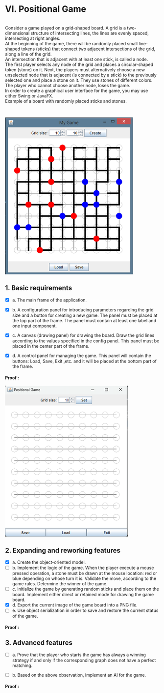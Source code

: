 # VI. Positional Game

<br>Consider a game played on a grid-shaped board. A grid is a two-dimensional structure of intersecting lines, the lines are evenly spaced, intersecting at right angles.
<br>At the beginning of the game, there will be randomly placed small line-shaped tokens (sticks) that connect two adjacent intersections of the grid, along a line of the grid.
<br>An intersection that is adjacent with at least one stick, is called a node.
<br>The first player selects any node of the grid and places a circular-shaped token (stone) on it. Next, the players must alternatively choose a new unselected node that is adjacent (is connected by a stick) to the previously selected one and place a stone on it. They use stones of different colors. The player who cannot choose another node, loses the game.
<br>In order to create a graphical user interface for the game, you may use either Swing or JavaFX.
<br>Example of a board with randomly placed sticks and stones.

<br>

![img.png](src/main/resources/gameBoard.png)

## 1. Basic requirements


- [x] a. The main frame of the application.
- [x] b. A configuration panel for introducing parameters regarding the grid size and a button for creating a new game. The panel must be placed at the top part of the frame. The panel must contain at least one label and one input component.
- [x] c. A canvas (drawing panel) for drawing the board. Draw the grid lines according to the values specified in the config panel. This panel must be placed in the center part of the frame.
- [x] d. A control panel for managing the game. This panel will contain the buttons: Load, Save, Exit ,etc. and it will be placed at the bottom part of the frame.


#### Proof :
![img_1.png](src/main/resources/point1_proof.png)
## 2. Expanding and reworking features

- [x] a. Create the object-oriented model.
- [ ] b. Implement the logic of the game. When the player execute a mouse pressed operation, a stone must be drawn at the mouse location: red or blue depending on whose turn it is. Validate the move, according to the game rules. Determine the winner of the game.
- [ ] c. Initialize the game by generating random sticks and place them on the board. Implement either direct or retained mode for drawing the game board.
- [x] d. Export the current image of the game board into a PNG file.
- [ ] e. Use object serialization in order to save and restore the current status of the game.

#### Proof :

## 3. Advanced features

- [ ] a. Prove that the player who starts the game has always a winning strategy if and only if the corresponding graph does not have a perfect matching.
- [ ] b. Based on the above observation, implement an AI for the game.


#### Proof :

